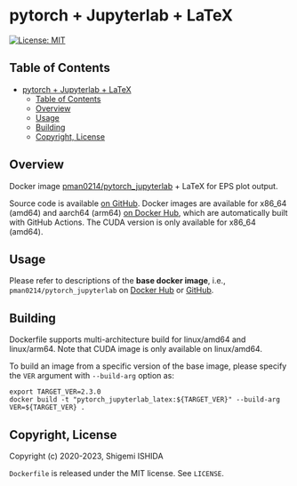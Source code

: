 # pytorch + Jupyterlab + LaTeX

[![License: MIT](https://img.shields.io/badge/License-MIT-yellow.svg)](https://opensource.org/licenses/MIT)

## Table of Contents
- [pytorch + Jupyterlab + LaTeX](#pytorch--jupyterlab--latex)
  - [Table of Contents](#table-of-contents)
  - [Overview](#overview)
  - [Usage](#usage)
  - [Building](#building)
  - [Copyright, License](#copyright-license)

## Overview

Docker image [pman0214/pytorch_jupyterlab](https://hub.docker.com/r/pman0214/pytorch_jupyterlab) + LaTeX for EPS plot output.

Source code is available [on GitHub](https://github.com/pman0214/docker_pytorch-jupyterlab-latex).
Docker images are available for x86_64 (amd64) and aarch64 (arm64) [on Docker Hub](https://hub.docker.com/r/pman0214/pytorch_jupyterlab_latex), which are automatically built with GitHub Actions. The CUDA version is only available for x86_64 (amd64).

## Usage

Please refer to descriptions of the **base docker image**, i.e., `pman0214/pytorch_jupyterlab` on [Docker Hub](https://hub.docker.com/r/pman0214/pytorch_jupyterlab) or [GitHub](https://github.com/pman0214/docker_pytorch-jupyterlab).

## Building

Dockerfile supports multi-architecture build for linux/amd64 and linux/arm64. Note that CUDA image is only available on linux/amd64.

To build an image from a specific version of the base image, please specify the `VER` argument with `--build-arg` option as:
```
export TARGET_VER=2.3.0
docker build -t "pytorch_jupyterlab_latex:${TARGET_VER}" --build-arg VER=${TARGET_VER} .
```


## Copyright, License

Copyright (c) 2020-2023, Shigemi ISHIDA

`Dockerfile` is released under the MIT license.
See `LICENSE`.
